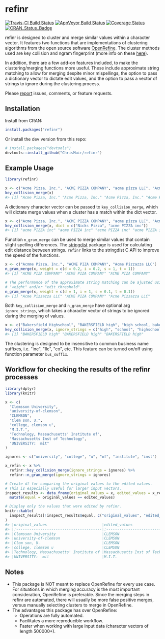 refinr
======

[![Travis-CI Build Status](https://app.travis-ci.com/ChrisMuir/refinr)](https://app.travis-ci.com/ChrisMuir/refinr)
[![AppVeyor Build Status](https://ci.appveyor.com/api/projects/status/github/ChrisMuir/refinr?branch=master&svg=true)](https://ci.appveyor.com/project/ChrisMuir/refinr)
[![Coverage Status](https://img.shields.io/codecov/c/github/ChrisMuir/refinr/master.svg)](https://app.codecov.io/gh/ChrisMuir/refinr)
[![CRAN_Status_Badge](https://www.r-pkg.org/badges/version/refinr)](https://cran.r-project.org/package=refinr)


refinr is designed to cluster and merge similar values within a character vector. It features two functions that are implementations of clustering algorithms from the open source software [OpenRefine](https://openrefine.org/). The cluster methods used are key collision and ngram fingerprint (more info on these [here](https://openrefine.org/docs/technical-reference/clustering-in-depth)).

In addition, there are a few add-on features included, to make the clustering/merging functions more useful. These include approximate string matching to allow for merging despite minor mispellings, the option to pass a dictionary vector to dictate edit values, and the option to pass a vector of strings to ignore during the clustering process.

Please [report](https://github.com/ChrisMuir/refinr/issues) issues, comments, or feature requests.

Installation
------------

Install from CRAN:

``` r
install.packages("refinr")
```

Or install the dev version from this repo:

``` r
# install.packages("devtools")
devtools::install_github("ChrisMuir/refinr")
```

Example Usage
-------------
```r
library(refinr)
```

```r
x <- c("Acme Pizza, Inc.", "ACME PIZZA COMPANY", "acme pizza LLC", "Acme Pizza, Inc.")
key_collision_merge(x)
#> [1] "Acme Pizza, Inc." "Acme Pizza, Inc." "Acme Pizza, Inc." "Acme Pizza, Inc."
```

A dictionary character vector can be passed to `key_collision_merge`, which will dictate merge values when a cluster has a match within the dict vector.
```r
x <- c("Acme Pizza, Inc.", "ACME PIZZA COMPANY", "acme pizza LLC", "Acme Pizza, Inc.")
key_collision_merge(x, dict = c("Nicks Pizza", "acme PIZZA inc"))
#> [1] "acme PIZZA inc" "acme PIZZA inc" "acme PIZZA inc" "acme PIZZA inc"
```

Function `n_gram_merge` can be used to merge similar values that contain slight spelling differences. The [stringdist](https://CRAN.R-project.org/package=stringdist) package is used for calculating edit distance between strings. `refinr` links to the stringdist C API to improve the speed of the functions.
```r
x <- c("Acmme Pizza, Inc.", "ACME PIZA COMPANY", "Acme Pizzazza LLC")
n_gram_merge(x, weight = c(d = 0.2, i = 0.2, s = 1, t = 1))
#> [1] "ACME PIZA COMPANY" "ACME PIZA COMPANY" "ACME PIZA COMPANY"

# The performance of the approximate string matching can be ajusted using parameters 
# "weight" and/or "edit_threshold".
n_gram_merge(x, weight = c(d = 1, i = 1, s = 0.1, t = 0.1))
#> [1] "Acme Pizzazza LLC" "ACME PIZA COMPANY" "Acme Pizzazza LLC"
```

Both `key_collision_merge` and `n_gram_merge` have optional arg `ignore_strings`, which takes a character vector of strings to be ignored during the merging of values.
```r
x <- c("Bakersfield Highschool", "BAKERSFIELD high", "high school, bakersfield")
key_collision_merge(x, ignore_strings = c("high", "school", "highschool"))
#> [1] "BAKERSFIELD high" "BAKERSFIELD high" "BAKERSFIELD high"
```

The clustering is designed to be insensitive to common business name suffixes, i.e. "inc", "llc", "co", etc. This feature can be turned on/off using function parameter `bus_suffix`.

Workflow for checking the results of the refinr processes
---------------------------------------------------------

```r
library(dplyr)
library(knitr)

x <- c(
  "Clemsson University", 
  "university-of-clemson", 
  "CLEMSON", 
  "Clem son, U.", 
  "college, clemson u", 
  "M.I.T.", 
  "Technology, Massachusetts' Institute of", 
  "Massachusetts Inst of Technology", 
  "UNIVERSITY:  mit"
)

ignores <- c("university", "college", "u", "of", "institute", "inst")

x_refin <- x %>% 
  refinr::key_collision_merge(ignore_strings = ignores) %>% 
  refinr::n_gram_merge(ignore_strings = ignores)

# Create df for comparing the original values to the edited values.
# This is especially useful for larger input vectors.
inspect_results <- data_frame(original_values = x, edited_values = x_refin) %>% 
  mutate(equal = original_values == edited_values)

# Display only the values that were edited by refinr.
knitr::kable(
  inspect_results[!inspect_results$equal, c("original_values", "edited_values")]
)
#> |original_values                         |edited_values                    |
#> |:---------------------------------------|:--------------------------------|
#> |Clemsson University                     |CLEMSON                          |
#> |university-of-clemson                   |CLEMSON                          |
#> |Clem son, U.                            |CLEMSON                          |
#> |college, clemson u                      |CLEMSON                          |
#> |Technology, Massachusetts' Institute of |Massachusetts Inst of Technology |
#> |UNIVERSITY:  mit                        |M.I.T.                           |
```

Notes
-----

- This package is NOT meant to replace OpenRefine for every use case. For situations in which merging accuracy is the most important consideration, OpenRefine is preferable. Since the merging steps in refinr are automated, there will usually be more false positive merges, versus manually selecting clusters to merge in OpenRefine.
- The advantages this package has over OpenRefine: 
  * Operations are fully automated.
  * Facilitates a more reproducible workflow.
  * Faster when working with large input data (character vectors of length 500000+).
